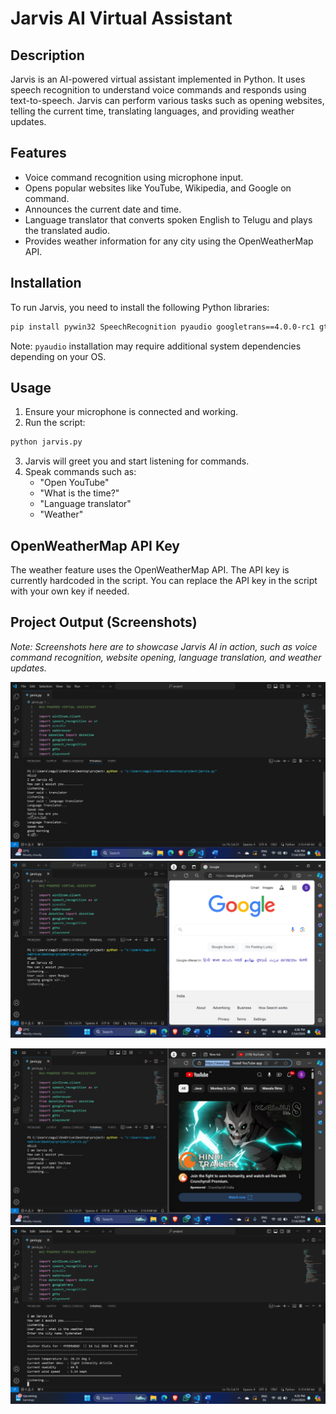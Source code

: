 # Jarvis AI Virtual Assistant

## Description
Jarvis is an AI-powered virtual assistant implemented in Python. It uses speech recognition to understand voice commands and responds using text-to-speech. Jarvis can perform various tasks such as opening websites, telling the current time, translating languages, and providing weather updates.

## Features
- Voice command recognition using microphone input.
- Opens popular websites like YouTube, Wikipedia, and Google on command.
- Announces the current date and time.
- Language translator that converts spoken English to Telugu and plays the translated audio.
- Provides weather information for any city using the OpenWeatherMap API.

## Installation
To run Jarvis, you need to install the following Python libraries:

```bash
pip install pywin32 SpeechRecognition pyaudio googletrans==4.0.0-rc1 gtts playsound requests
```

Note: `pyaudio` installation may require additional system dependencies depending on your OS.

## Usage
1. Ensure your microphone is connected and working.
2. Run the script:

```bash
python jarvis.py
```

3. Jarvis will greet you and start listening for commands.
4. Speak commands such as:
   - "Open YouTube"
   - "What is the time?"
   - "Language translator"
   - "Weather"

## OpenWeatherMap API Key
The weather feature uses the OpenWeatherMap API. The API key is currently hardcoded in the script. You can replace the API key in the script with your own key if needed.

## Project Output (Screenshots)
*Note: Screenshots here are to showcase Jarvis AI in action, such as voice command recognition, website opening, language translation, and weather updates.*

![alt text](l.png)   ![alt text](ap.png)

![alt text](yt.png)   ![alt text](w.png)